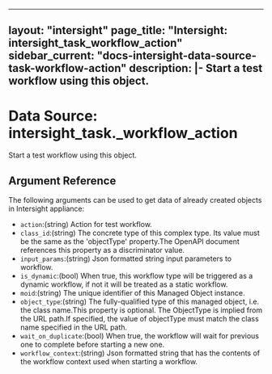 
---
layout: "intersight"
page_title: "Intersight: intersight_task_workflow_action"
sidebar_current: "docs-intersight-data-source-task-workflow-action"
description: |-
Start a test workflow using this object.
---

# Data Source: intersight_task._workflow_action
Start a test workflow using this object.
## Argument Reference
The following arguments can be used to get data of already created objects in Intersight appliance:
* `action`:(string) Action for test workflow. 
* `class_id`:(string) The concrete type of this complex type. Its value must be the same as the 'objectType' property.The OpenAPI document references this property as a discriminator value. 
* `input_params`:(string) Json formatted string input parameters to workflow. 
* `is_dynamic`:(bool) When true, this workflow type will be triggered as a dynamic workflow, if not it will be treated as a static workflow. 
* `moid`:(string) The unique identifier of this Managed Object instance. 
* `object_type`:(string) The fully-qualified type of this managed object, i.e. the class name.This property is optional. The ObjectType is implied from the URL path.If specified, the value of objectType must match the class name specified in the URL path. 
* `wait_on_duplicate`:(bool) When true, the workflow will wait for previous one to complete before starting a new one. 
* `workflow_context`:(string) Json formatted string that has the contents of the workflow context used when starting a workflow. 
